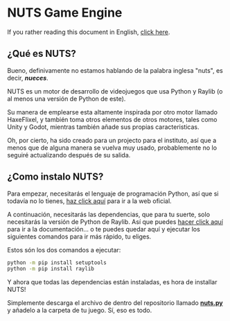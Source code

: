 # NUTS Game Engine

If you rather reading this document in English, [click here](/README.md).

## ¿Qué es NUTS?

Bueno, definivamente no estamos hablando de la palabra inglesa "nuts", es decir, **_nueces_**.

NUTS es un motor de desarrollo de videojuegos que usa Python y Raylib (o al menos una versión de Python de este).

Su manera de emplearse esta altamente inspirada por otro motor llamado HaxeFlixel, y también toma otros elementos de otros motores, tales como Unity y Godot, mientras también añade sus propias caracteristicas.

Oh, por cierto, ha sido creado para un projecto para el instituto, así que a menos que de alguna manera se vuelva muy usado, probablemente no lo seguiré actualizando después de su salida.

## ¿Como instalo NUTS?

Para empezar, necesitarás el lenguaje de programación Python, así que si todavía no lo tienes, [haz click aquí](https://www.python.org/) para ir a la web oficial.

A continuación, necesitarás las dependencias, que para tu suerte, solo necesitarás la versión de Python de Raylib. Así que puedes [hacer click aquí](https://electronstudio.github.io/raylib-python-cffi/README.html#installation) para ir a la documentación... o te puedes quedar aquí y ejecutar los siguientes comandos para ir más rápido, tu eliges.

Estos són los dos comandos a ejecutar:

```bash
python -m pip install setuptools
python -m pip install raylib
```

Y ahora que todas las dependencias están instaladas, es hora de installar NUTS!

Simplemente descarga el archivo de dentro del repositorio llamado [**nuts.py**](/nuts.py) y añadelo a la carpeta de tu juego. Sí, eso es todo.